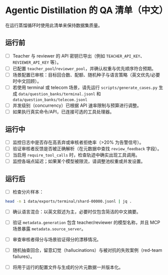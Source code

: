 # Agentic Distillation 的 QA 清单（中文）

在运行蒸馏循环时使用此清单来保持数据集质量。

## 运行前

- [ ] Teacher 与 reviewer 的 API 密钥已导出（例如 `TEACHER_API_KEY`、`REVIEWER_API_KEY` 等）。
- [ ] 已配置 `teacher_pool`/`reviewer_pool`，并确认权重与优先顺序符合预期。
- [ ] 场景配置已审核：目标回合数、配额、随机种子与语言策略（英文优先/必要时中文回顾）。
- [ ] 若使用 terminal 或 telecom 场景，请先运行 `scripts/generate_cases.py` 生成 `data/question_banks/terminal.jsonl` 和 `data/question_banks/telecom.jsonl`
- [ ] 并发级别（concurrency）已根据 API 速率限制与预算进行调整。
- [ ] 如果执行真实命令/API，已连接可选的工具处理器。

## 运行中

- [ ] 监控日志中是否存在高丢弃或审核者拒绝率（>20% 为告警信号）。
- [ ] 验证审核者反馈是否被正确解析（在元数据中查找 `review_feedback` 字段）。
- [ ] 当启用 `require_tool_calls` 时，检查轨迹中确实出现工具调用。
- [ ] 监控各端点延迟；如果某个模型被限流，请调整池权重或并发设置。

## 运行后

- [ ] 检查分片样本：

```bash
head -n 1 data/exports/terminal/shard-00000.jsonl | jq .
```

- [ ] 确认语言混合：以英文叙述为主，必要时仅包含简洁的中文摘要。
- [ ] 验证 `metadata.generation` 包含 teacher/reviewer 的模型名称，并且 MCP 场景暴露 `metadata.source_server`。
- [ ] 审查审核者得分与场景验证得分的漂移情况。
- [ ] 随机抽查回合，留意幻觉（hallucinations）与被对抗的失败案例（red-team failures）。
- [ ] 将用于运行的配置文件与生成的分片元数据一并版本化。

